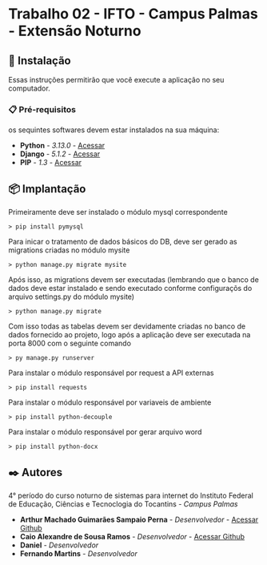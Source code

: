 # Trabalho 02 - IFTO - Campus Palmas - Extensão Noturno

## 🚀 Instalação

Essas instruções permitirão que você execute a aplicação no seu computador.

### 📋 Pré-requisitos

os sequintes softwares devem estar instalados na sua máquina:

* **Python** - *3.13.0* - [Acessar](https://www.python.org/downloads/)
* **Django** - *5.1.2* - [Acessar](https://docs.djangoproject.com/en/5.1/topics/install/#installing-official-release)
* **PIP** - *1.3* - [Acessar](https://pypi.org/project/pip/)

## 📦 Implantação

Primeiramente deve ser instalado o módulo mysql correspondente

```
> pip install pymysql
```

Para inicar o tratamento de dados básicos do DB, deve ser gerado as migrations criadas no módulo mysite

```
> python manage.py migrate mysite
```

Após isso, as migrations devem ser executadas (lembrando que o banco de dados deve estar instalado e sendo executado conforme configuraçõs do arquivo settings.py do módulo mysite)

```
> python manage.py migrate
```

Com isso todas as tabelas devem ser devidamente criadas no banco de dados fornecido ao projeto, logo após a aplicação deve ser executada na porta 8000 com o seguinte comando

```
> py manage.py runserver
```

Para instalar o módulo responsável por request a API externas

```
> pip install requests
```

Para instalar o módulo responsável por variaveis de ambiente

```
> pip install python-decouple
```

Para instalar o módulo responsável por gerar arquivo word

```
> pip install python-docx
```

## ✒️ Autores

4° período do curso noturno de sistemas para internet do Instituto Federal de Educação, Ciências e Tecnoclogia do Tocantins - *Campus Palmas*

* **Arthur Machado Guimarães Sampaio Perna** - *Desenvolvedor* - [Acessar Github](https://github.com/arthurmachado011)
* **Caio Alexandre de Sousa Ramos** - *Desenvolvedor* - [Acessar Github](https://github.com/caioalexandredev)
* **Daniel** - *Desenvolvedor*
* **Fernando Martins** - *Desenvolvedor*